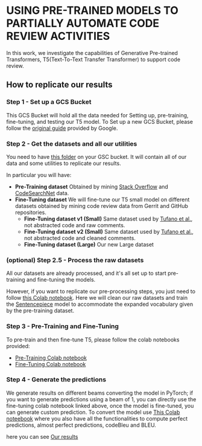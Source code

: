 # USING PRE-TRAINED MODELS TO PARTIALLY AUTOMATE CODE REVIEW ACTIVITIES

In this work, we investigate the capabilities of Generative Pre-trained Transformers, T5(Text-To-Text Transfer Transformer) to support code review.

## How to replicate our results

### Step 1 - Set up a GCS Bucket 
This GCS Bucket will hold all the data needed for Setting up, pre-training, fine-tuning, and testing our T5 model.
To Set up a new GCS Bucket, please follow the [original guide](https://cloud.google.com/storage/docs/quickstart-console) provided by Google. 

### Step 2 - Get the datasets and all our utilities
You need to have [this folder](https://zenodo.org/record/4841310) on your GSC bucket. It will contain all of our data and some utilities to replicate our results.

In particular you will have:
- **Pre-Training dataset** Obtained by mining [Stack Overflow](https://www.brentozar.com/archive/2015/10/how-to-download-the-stack-overflow-database-via-bittorrent/) and [CodeSearchNet](https://github.com/github/CodeSearchNet) data. 
- **Fine-Tuning dataset** We will fine-tune our T5 small model on different datasets obtained by mining code review data from Gerrit and GitHub repositories.
   - **Fine-Tuning dataset v1 (Small)**
Same dataset used by [Tufano et al.](https://arxiv.org/abs/2101.02518), not abstracted code and raw comments. 
   - **Fine-Tuning dataset v2 (Small)**
Same dataset used by [Tufano et al.](https://arxiv.org/abs/2101.02518), not abstracted code and cleaned comments.
   - **Fine-Tuning dataset (Large)**
Our new Large dataset 

### (optional) Step 2.5 - Process the raw datasets
All our datasets are already processed, and it's all set up to start pre-training and fine-tuning the models.

However, if you want to replicate our pre-processing steps, you just need to follow [this Colab notebook](https://github.com/masies/CRA/blob/main/replication_package/Replication_package_PreProcessing.ipynb).  Here we will clean our raw datasets and train the [Sentencepiece](https://github.com/google/sentencepiece/blob/master/python/README.md) model to accommodate the expanded vocabulary given by the pre-training dataset.

### Step 3 - Pre-Training and Fine-Tuning
To pre-train and then fine-tune T5, please follow the colab notebooks provided:

- [Pre-Training Colab notebook](https://github.com/masies/CRA/blob/main/replication_package/Replication_package_PreTraining.ipynb)
- [Fine-Tuning Colab notebook](https://github.com/masies/CRA/blob/main/replication_package/Replication_package_FineTuning.ipynb)

### Step 4 - Generate the predictions
We generate results on different beams converting the model in PyTorch; if you want to generate predictions using a beam of 1, you can directly use the fine-tuning colab notebook linked above, once the model is fine-tuned, you can generate custom prediction. 
To convert the model use [This Colab noteebook](https://github.com/masies/CRA/blob/main/replication_package/Replication_package_pytorchConversion.ipynb) where you also have all the functionalities to compute perfect predictions, almost perfect predictions, codeBleu and BLEU.

here you can see [Our results](https://docs.google.com/spreadsheets/d/1JBdZZaGhOSGLIKkZjkEWvRudg-TIWCuaeYTxGnTPOyE/edit?usp=sharing)
